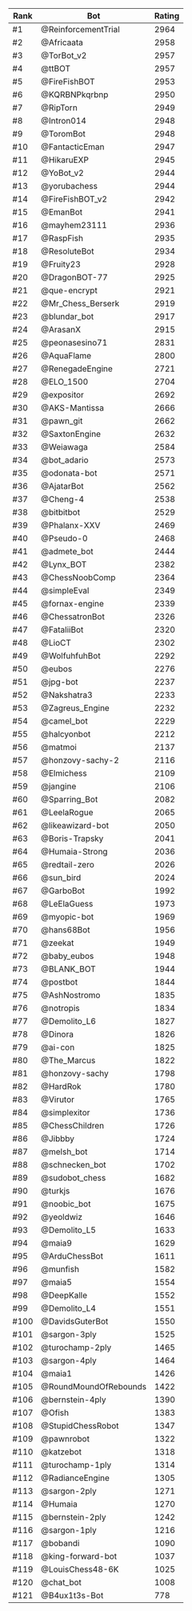 Rank|Bot|Rating
---|---|---
#1|@ReinforcementTrial|2964
#2|@Africaata|2958
#3|@TorBot_v2|2957
#4|@ttBOT|2957
#5|@FireFishBOT|2953
#6|@KQRBNPkqrbnp|2950
#7|@RipTorn|2949
#8|@Intron014|2948
#9|@ToromBot|2948
#10|@FantacticEman|2947
#11|@HikaruEXP|2945
#12|@YoBot_v2|2944
#13|@yorubachess|2944
#14|@FireFishBOT_v2|2942
#15|@EmanBot|2941
#16|@mayhem23111|2936
#17|@RaspFish|2935
#18|@ResoluteBot|2934
#19|@Fruity23|2928
#20|@DragonBOT-77|2925
#21|@que-encrypt|2921
#22|@Mr_Chess_Berserk|2919
#23|@blundar_bot|2917
#24|@ArasanX|2915
#25|@peonasesino71|2831
#26|@AquaFlame|2800
#27|@RenegadeEngine|2721
#28|@ELO_1500|2704
#29|@expositor|2692
#30|@AKS-Mantissa|2666
#31|@pawn_git|2662
#32|@SaxtonEngine|2632
#33|@Weiawaga|2584
#34|@bot_adario|2573
#35|@odonata-bot|2571
#36|@AjatarBot|2562
#37|@Cheng-4|2538
#38|@bitbitbot|2529
#39|@Phalanx-XXV|2469
#40|@Pseudo-0|2468
#41|@admete_bot|2444
#42|@Lynx_BOT|2382
#43|@ChessNoobComp|2364
#44|@simpleEval|2349
#45|@fornax-engine|2339
#46|@ChessatronBot|2326
#47|@FataliiBot|2320
#48|@LioCT|2302
#49|@WolfuhfuhBot|2292
#50|@eubos|2276
#51|@jpg-bot|2237
#52|@Nakshatra3|2233
#53|@Zagreus_Engine|2232
#54|@camel_bot|2229
#55|@halcyonbot|2212
#56|@matmoi|2137
#57|@honzovy-sachy-2|2116
#58|@Elmichess|2109
#59|@jangine|2106
#60|@Sparring_Bot|2082
#61|@LeelaRogue|2065
#62|@likeawizard-bot|2050
#63|@Boris-Trapsky|2041
#64|@Humaia-Strong|2036
#65|@redtail-zero|2026
#66|@sun_bird|2024
#67|@GarboBot|1992
#68|@LeElaGuess|1973
#69|@myopic-bot|1969
#70|@hans68Bot|1956
#71|@zeekat|1949
#72|@baby_eubos|1948
#73|@BLANK_BOT|1944
#74|@postbot|1844
#75|@AshNostromo|1835
#76|@notropis|1834
#77|@Demolito_L6|1827
#78|@Dinora|1826
#79|@ai-con|1825
#80|@The_Marcus|1822
#81|@honzovy-sachy|1798
#82|@HardRok|1780
#83|@Virutor|1765
#84|@simplexitor|1736
#85|@ChessChildren|1726
#86|@Jibbby|1724
#87|@melsh_bot|1714
#88|@schnecken_bot|1702
#89|@sudobot_chess|1682
#90|@turkjs|1676
#91|@noobic_bot|1675
#92|@yeoldwiz|1646
#93|@Demolito_L5|1633
#94|@maia9|1629
#95|@ArduChessBot|1611
#96|@munfish|1582
#97|@maia5|1554
#98|@DeepKalle|1552
#99|@Demolito_L4|1551
#100|@DavidsGuterBot|1550
#101|@sargon-3ply|1525
#102|@turochamp-2ply|1465
#103|@sargon-4ply|1464
#104|@maia1|1426
#105|@RoundMoundOfRebounds|1422
#106|@bernstein-4ply|1390
#107|@Ofish|1383
#108|@StupidChessRobot|1347
#109|@pawnrobot|1322
#110|@katzebot|1318
#111|@turochamp-1ply|1314
#112|@RadianceEngine|1305
#113|@sargon-2ply|1271
#114|@Humaia|1270
#115|@bernstein-2ply|1242
#116|@sargon-1ply|1216
#117|@bobandi|1090
#118|@king-forward-bot|1037
#119|@LouisChess48-6K|1025
#120|@chat_bot|1008
#121|@B4ux1t3s-Bot|778
